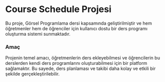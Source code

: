 <h1>Course Schedule Projesi</h1>

Bu proje, Görsel Programlama dersi kapsamında geliştirilmiştir ve hem öğretmenler hem de öğrenciler için kullanıcı dostu bir ders programı oluşturma sistemi sunmaktadır.

<h3>Amaç</h3>

Projenin temel amacı, öğretmenlerin ders ekleyebilmesi ve öğrencilerin bu derslerden kendi ders programlarını oluşturabilmesi için bir platform sağlamaktır. Bu sayede, ders planlaması ve takibi daha kolay ve etkili bir şekilde gerçekleştirilebilir.

